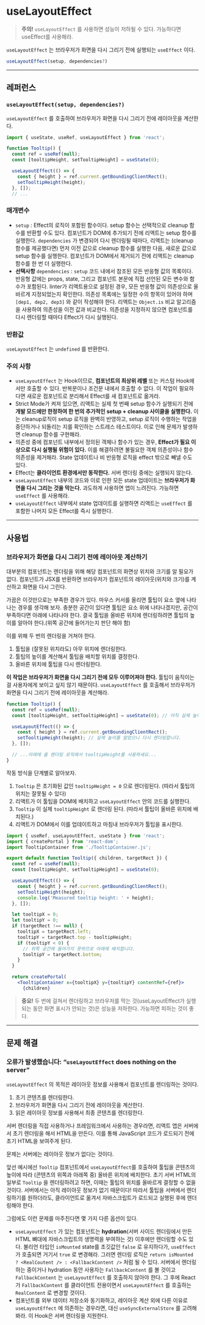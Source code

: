 # useLayoutEffect

> **주의!**
`useLayoutEffect` 를 사용하면 성능이 저하될 수 있다. 가능하다면 useEffect를 사용해라.
> 

`useLayoutEffect` 는 브라우저가 화면을 다시 그리기 전에 실행되는 `useEffect` 이다.

```jsx
useLayoutEffect(setup, dependencies?)
```

---

## 레퍼런스

### `useLayoutEffect(setup, dependencies?)`

`useLayoutEffect` 를 호출하여 브라우저가 화면을 다시 그리기 전에 레이아웃을 계산한다.

```jsx
import { useState, useRef, useLayoutEffect } from 'react';

function Tooltip() {
  const ref = useRef(null);
  const [tooltipHeight, setTooltipHeight] = useState(0);

  useLayoutEffect(() => {
    const { height } = ref.current.getBoundingClientRect();
    setTooltipHeight(height);
  }, []);
  // ...
```

### 매개변수

- `setup` : Effect의 로직이 포함된 함수이다. setup 함수는 선택적으로 cleanup 함수를 반환할 수도 있다. 컴포넌트가 DOM에 추가되기 전에 리액트는 setup 함수를 실행한다. `dependencies` 가 변경되어 다시 렌더링될 때마다, 리액트는 (cleanup 함수를 제공했다면) 먼저 이전 값으로 cleanup 함수를 실행한 다음, 새로운 값으로 setup 함수를 실행한다. 컴포넌트가 DOM에서 제거되기 전에 리액트는 cleanup 함수를 한 번 더 실행한다.
- **선택사항** `dependencies` : `setup` 코드 내에서 참조된 모든 반응형 값의 목록이다. 반응형 값에는 props, state, 그리고 컴포넌트 본문에 직접 선언된 모든 변수와 함수가 포함된다. linter가 리액트용으로 설정된 경우, 모든 반응형 값이 의존성으로 올바르게 지정되었는지 확인한다. 의존성 목록에는 일정한 수의 항목이 있어야 하며 `[dep1, dep2, dep3]` 와 같이 작성해야 한다. 리액트는 `Object.is` 비교 알고리즘을 사용하여 의존성을 이전 값과 비교한다. 의존성을 지정하지 않으면 컴포넌트를 다시 렌더링할 때마다 Effect가 다시 실행된다.

### 반환값

`useLayoutEffect` 는 `undefined` 를 반환한다.

### 주의 사항

- `useLayoutEffect` 는 Hook이므로, **컴포넌트의 최상위 레벨** 또는 커스텀 Hook에서만 호출할 수 있다. 반복문이나 조건문 내에서 호출할 수 없다. 이 작업이 필요하다면 새로운 컴포넌트로 분리해서 Effect를 새 컴포넌트로 옮겨라.
- Strict Mode가 켜져 있으면, 리액트는 실제 첫 번째 setup 함수가 실행되기 전에 **개발 모드에만 한정하여 한 번의 추가적인 setup + cleanup 사이클을 실행한다.** 이는 cleanup로직이 setup 로직을 완벽히 반영하고, setup 로직이 수행하는 작업을 중단하거나 되돌리는 지를 확인하는 스트레스 테스트이다. 이로 인해 문제가 발생하면 cleanup 함수를 구현해라.
- 의존성 중에 컴포넌트 내부에서 정의된 객체나 함수가 있는 경우, **Effect가 필요 이상으로 다시 실행될 위험이 있다.** 이를 해결하려면 불필요한 객체 의존성이나 함수 의존성을 제거해라. State 업데이트나 비 반응형 로직을 effect 밖으로 빼낼 수도 있다.
- Effect는 **클라이언트 환경에서만 동작한다.** 서버 렌더링 중에는 실행되지 않는다.
- `useLayoutEffect` 내부의 코드와 이로 인한 모든 state 업데이트는 **브라우저가 화면을 다시 그리는 것을 막는다.** 과도하게 사용하면 앱이 느려진다. 가능하면 `useEffect` 를 사용해라.
- `useLayoutEffect` 내부에서 state 업데이트를 실행하면 리액트는 `useEffect` 를 포함한 나머지 모든 Effect를 즉시 실행한다.

---

## 사용법

### 브라우저가 화면을 다시 그리기 전에 레이아웃 계산하기

대부분의 컴포넌트는 렌더링을 위해 해당 컴포넌트의 화면상 위치와 크기를 알 필요가 없다. 컴포넌트가 JSX를 반환하면 브라우저가 컴포넌트의 레이아웃(위치와 크기)를 계산하고 화면을 다시 그린다.

가끔은 이것만으로는 부족한 경우가 있다. 마우스 커서를 올리면 툴팁이 요소 옆에 나타나는 경우를 생각해 보자. 충분한 공간이 있다면 툴팁은 요소 위에 나타나겠지만, 공간이 부족하다면 아래에 나타나야 한다. 결국 툴팁을 올바른 위치에 렌더링하려면 툴팁의 높이를 알아야 한다.(위쪽 공간에 들어가는지 판단 해야 함)

이를 위해 두 번의 렌더링을 거쳐야 한다.

1. 툴팁을 (잘못된 위치라도) 아무 위치에 렌더링한다.
2. 툴팁의 높이를 계산해서 툴팁을 배치할 위치를 결정한다.
3. 올바른 위치에 툴팁을 다시 렌더링한다.

**이 작업은 브라우저가 화면을 다시 그리기 전에 모두 이루어져야 한다.** 툴팁이 움직이는 걸 사용자에게 보이고 싶지 않기 때문이다. `useLayoutEffect` 를 호출해서 브라우저가 화면을 다시 그리기 전에 레이아웃을 계산해라.

```jsx
function Tooltip() {
  const ref = useRef(null);
  const [tooltipHeight, setTooltipHeight] = useState(0); // 아직 실제 높이를 모릅니다.

  useLayoutEffect(() => {
    const { height } = ref.current.getBoundingClientRect();
    setTooltipHeight(height); // 실제 높이를 알았으니 다시 렌더링합니다.
  }, []);

  // ...아래에 올 렌더링 로직에서 tooltipHeight를 사용하세요...
}
```

작동 방식을 단계별로 알아보자.

1. `Tooltip` 은 초기화된 값인 `tooltipHeight = 0` 으로 렌더링된다. (따라서 툴팁의 위치는 잘못될 수 있다)
2. 리액트가 이 툴팁을 DOM에 배치하고 `useLayoutEffect` 안의 코드를 실행한다.
3. `Tooltip` 이 실제 `tooltipHeight` 로 렌더링 된다. (따라서 툴팁이 올바른 위치에 배치된다.)
4. 리액트가 DOM에서 이를 업데이트하고 마침내 브라우저가 툴팁을 표시한다.

```jsx
import { useRef, useLayoutEffect, useState } from 'react';
import { createPortal } from 'react-dom';
import TooltipContainer from './TooltipContainer.js';

export default function Tooltip({ children, targetRect }) {
  const ref = useRef(null);
  const [tooltipHeight, setTooltipHeight] = useState(0);

  useLayoutEffect(() => {
    const { height } = ref.current.getBoundingClientRect();
    setTooltipHeight(height);
    console.log('Measured tooltip height: ' + height);
  }, []);

  let tooltipX = 0;
  let tooltipY = 0;
  if (targetRect !== null) {
    tooltipX = targetRect.left;
    tooltipY = targetRect.top - tooltipHeight;
    if (tooltipY < 0) {
      // 위쪽 공간에 들어가지 못하므로 아래에 배치합니다.
      tooltipY = targetRect.bottom;
    }
  }

  return createPortal(
    <TooltipContainer x={tooltipX} y={tooltipY} contentRef={ref}>
      {children}

```

> **중요!**
두 번에 걸쳐서 렌더링하고 브라우저를 막는 것(useLayoutEffect가 실행되는 동안 화면 표시가 안되는 것)은 성능을 저하한다. 가능하면 피하는 것이 좋다.
> 

---

## 문제 해결

### 오류가 발생했습니다: “`useLayoutEffect` does nothing on the server”

`useLayoutEffect` 의 목적은 레이아웃 정보를 사용해서 컴포넌트를 렌더링하는 것이다.

1. 초기 콘텐츠를 렌더링한다.
2. 브라우저가 화면을 다시 그리기 전에 레이아웃을 계산한다.
3. 읽은 레이아웃 정보를 사용해서 최종 콘텐츠를 렌더링한다.

서버 렌더링을 직접 사용하거나 프레임워크에서 사용하는 경우라면, 리액트 앱은 서버에서 초기 렌더링을 해서 HTML을 만든다. 이를 통해 JavaScript 코드가 로드되기 전에 초기 HTML을 보여주게 된다.

문제는 서버에는 레이아웃 정보가 없다는 것이다.

앞선 예시에선 `Tooltip` 컴포넌트에서 `useLayoutEffect`를 호출하여 툴팁을 콘텐츠의 높이에 따라 (콘텐츠의 위쪽과 아래쪽 중) 올바른 위치에 배치한다. 초기 서버 HTML의 일부로 `Tooltip` 을 렌더링하려고 하면, 이때는 툴팁의 위치를 올바르게 결정할 수 없을 것이다. 서버에서는 아직 레이아웃 정보가 없기 때문이다! 따라서 툴팁을 서버에서 렌더링하기를 원하더라도, 클라이언트로 옮겨서 자바스크립트가 로드되고 실행된 후에 렌더링해야 한다.

그럼에도 이런 문제를 마주친다면 몇 가지 다른 옵션이 있다.

- `useLayoutEffect` 가 있는 컴포넌트는 **hydration**(서버 사이드 렌더링에서 만든 HTML 뼈대에 자바스크립트의 생명력을 부여하는 것) 이후에만 렌더링할 수도 있다. 불리언 타입인 `isMounted` state를 초깃값인 `false` 로 유지하다가, `useEffect` 가 호출되면 거기서 `true` 로 변경해라. 그러면 렌더링 로직은 `return isMounted ? <RealCoutent /> : <FallbackContent />` 처럼 될 수 있다. 서버에서 렌더링하는 중이거나 hydration 동안 사용자는 `FallbackContent` 를 볼 것이고 `FallbackContent` 는 `useLayoutEffect` 를 호출하지 않아야 한다. 그 후에 React가 `FallbackContent` 를 클라이언트 전용이면서 `useLayoutEffect` 를 호출하는 `RealContent` 로 변경할 것이다.
- 컴포넌트를 외부 데이터 저장소와 동기화하고, 레이아웃 계산 외에 다른 이유로 `useLayoutEffect` 에 의존하는 경우라면, 대신 `useSyncExternalStore` 를 고려해 봐라. 이 Hook은 서버 렌더링을 지원한다.
